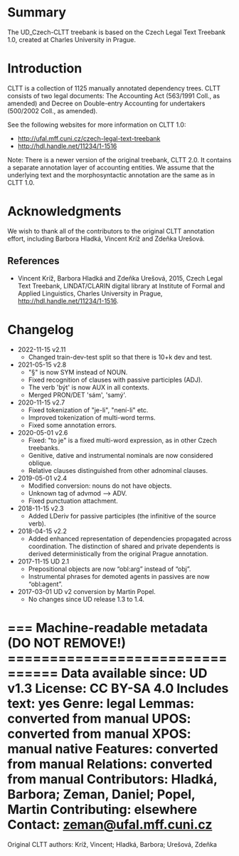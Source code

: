 # Summary

The UD_Czech-CLTT treebank is based on the Czech Legal Text Treebank 1.0,
created at Charles University in Prague.


# Introduction

CLTT is a collection of 1125 manually annotated dependency trees. CLTT consists
of two legal documents: The Accounting Act (563/1991 Coll., as amended) and
Decree on Double-entry Accounting for undertakers (500/2002 Coll., as amended).

See the following websites for more information on CLTT 1.0:

* http://ufal.mff.cuni.cz/czech-legal-text-treebank
* http://hdl.handle.net/11234/1-1516

Note: There is a newer version of the original treebank, CLTT 2.0. It contains
a separate annotation layer of accounting entities. We assume that the underlying
text and the morphosyntactic annotation are the same as in CLTT 1.0.


# Acknowledgments

We wish to thank all of the contributors to the original CLTT annotation effort,
including Barbora Hladká, Vincent Kríž and Zdeňka Urešová.

## References

* Vincent Kríž, Barbora Hladká and Zdeňka Urešová, 2015,
  Czech Legal Text Treebank,
  LINDAT/CLARIN digital library at Institute of Formal and Applied Linguistics,
  Charles University in Prague,
  http://hdl.handle.net/11234/1-1516.


# Changelog

* 2022-11-15 v2.11
  * Changed train-dev-test split so that there is 10+k dev and test.
* 2021-05-15 v2.8
  * "§" is now SYM instead of NOUN.
  * Fixed recognition of clauses with passive participles (ADJ).
  * The verb 'být' is now AUX in all contexts.
  * Merged PRON/DET 'sám', 'samý'.
* 2020-11-15 v2.7
  * Fixed tokenization of "je-li", "není-li" etc.
  * Improved tokenization of multi-word terms.
  * Fixed some annotation errors.
* 2020-05-01 v2.6
  * Fixed: "to je" is a fixed multi-word expression, as in other Czech treebanks.
  * Genitive, dative and instrumental nominals are now considered oblique.
  * Relative clauses distinguished from other adnominal clauses.
* 2019-05-01 v2.4
  * Modified conversion: nouns do not have objects.
  * Unknown tag of advmod --> ADV.
  * Fixed punctuation attachment.
* 2018-11-15 v2.3
  * Added LDeriv for passive participles (the infinitive of the source verb).
* 2018-04-15 v2.2
  * Added enhanced representation of dependencies propagated across coordination.
    The distinction of shared and private dependents is derived deterministically from the original Prague annotation.
* 2017-11-15 UD 2.1
  * Prepositional objects are now “obl:arg” instead of “obj”.
  * Instrumental phrases for demoted agents in passives are now “obl:agent”.
* 2017-03-01 UD v2 conversion by Martin Popel.
  * No changes since UD release 1.3 to 1.4.


=== Machine-readable metadata (DO NOT REMOVE!) ================================
Data available since: UD v1.3
License: CC BY-SA 4.0
Includes text: yes
Genre: legal
Lemmas: converted from manual
UPOS: converted from manual
XPOS: manual native
Features: converted from manual
Relations: converted from manual
Contributors: Hladká, Barbora; Zeman, Daniel; Popel, Martin
Contributing: elsewhere
Contact: zeman@ufal.mff.cuni.cz
===============================================================================
Original CLTT authors: Kríž, Vincent; Hladká, Barbora; Urešová, Zdeňka
